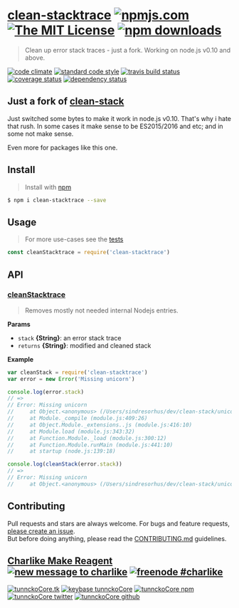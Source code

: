 # [clean-stacktrace][author-www-url] [![npmjs.com][npmjs-img]][npmjs-url] [![The MIT License][license-img]][license-url] [![npm downloads][downloads-img]][downloads-url] 

> Clean up error stack traces - just a fork. Working on node.js v0.10 and above.

[![code climate][codeclimate-img]][codeclimate-url] [![standard code style][standard-img]][standard-url] [![travis build status][travis-img]][travis-url] [![coverage status][coveralls-img]][coveralls-url] [![dependency status][david-img]][david-url]

## Just a fork of [clean-stack][]

Just switched some bytes to make it work in node.js v0.10. That's why i hate that rush. In some cases it make sense to be ES2015/2016 and etc; and in some not make sense.

Even more for packages like this one.

## Install
> Install with [npm](https://www.npmjs.com/)

```sh
$ npm i clean-stacktrace --save
```

## Usage
> For more use-cases see the [tests](./test.js)

```js
const cleanStacktrace = require('clean-stacktrace')
```

## API

### [cleanStacktrace](index.js#L45)
> Removes mostly not needed internal Nodejs entries.

**Params**

* `stack` **{String}**: an error stack trace    
* `returns` **{String}**: modified and cleaned stack  

**Example**

```js
var cleanStack = require('clean-stacktrace')
var error = new Error('Missing unicorn')

console.log(error.stack)
// =>
// Error: Missing unicorn
//     at Object.<anonymous> (/Users/sindresorhus/dev/clean-stack/unicorn.js:2:15)
//     at Module._compile (module.js:409:26)
//     at Object.Module._extensions..js (module.js:416:10)
//     at Module.load (module.js:343:32)
//     at Function.Module._load (module.js:300:12)
//     at Function.Module.runMain (module.js:441:10)
//     at startup (node.js:139:18)

console.log(cleanStack(error.stack))
// =>
// Error: Missing unicorn
//     at Object.<anonymous> (/Users/sindresorhus/dev/clean-stack/unicorn.js:2:15)
```

## Contributing
Pull requests and stars are always welcome. For bugs and feature requests, [please create an issue](https://github.com/tunnckoCore/clean-stacktrace/issues/new).  
But before doing anything, please read the [CONTRIBUTING.md](./CONTRIBUTING.md) guidelines.

## [Charlike Make Reagent](http://j.mp/1stW47C) [![new message to charlike][new-message-img]][new-message-url] [![freenode #charlike][freenode-img]][freenode-url]

[![tunnckoCore.tk][author-www-img]][author-www-url] [![keybase tunnckoCore][keybase-img]][keybase-url] [![tunnckoCore npm][author-npm-img]][author-npm-url] [![tunnckoCore twitter][author-twitter-img]][author-twitter-url] [![tunnckoCore github][author-github-img]][author-github-url]

[npmjs-url]: https://www.npmjs.com/package/clean-stacktrace
[npmjs-img]: https://img.shields.io/npm/v/clean-stacktrace.svg?label=clean-stacktrace

[license-url]: https://github.com/tunnckoCore/clean-stacktrace/blob/master/LICENSE
[license-img]: https://img.shields.io/npm/l/clean-stacktrace.svg

[downloads-url]: https://www.npmjs.com/package/clean-stacktrace
[downloads-img]: https://img.shields.io/npm/dm/clean-stacktrace.svg

[codeclimate-url]: https://codeclimate.com/github/tunnckoCore/clean-stacktrace
[codeclimate-img]: https://img.shields.io/codeclimate/github/tunnckoCore/clean-stacktrace.svg

[travis-url]: https://travis-ci.org/tunnckoCore/clean-stacktrace
[travis-img]: https://img.shields.io/travis/tunnckoCore/clean-stacktrace/master.svg

[coveralls-url]: https://coveralls.io/r/tunnckoCore/clean-stacktrace
[coveralls-img]: https://img.shields.io/coveralls/tunnckoCore/clean-stacktrace.svg

[david-url]: https://david-dm.org/tunnckoCore/clean-stacktrace
[david-img]: https://img.shields.io/david/tunnckoCore/clean-stacktrace.svg

[standard-url]: https://github.com/feross/standard
[standard-img]: https://img.shields.io/badge/code%20style-standard-brightgreen.svg

[author-www-url]: http://www.tunnckocore.tk
[author-www-img]: https://img.shields.io/badge/www-tunnckocore.tk-fe7d37.svg

[keybase-url]: https://keybase.io/tunnckocore
[keybase-img]: https://img.shields.io/badge/keybase-tunnckocore-8a7967.svg

[author-npm-url]: https://www.npmjs.com/~tunnckocore
[author-npm-img]: https://img.shields.io/badge/npm-~tunnckocore-cb3837.svg

[author-twitter-url]: https://twitter.com/tunnckoCore
[author-twitter-img]: https://img.shields.io/badge/twitter-@tunnckoCore-55acee.svg

[author-github-url]: https://github.com/tunnckoCore
[author-github-img]: https://img.shields.io/badge/github-@tunnckoCore-4183c4.svg

[freenode-url]: http://webchat.freenode.net/?channels=charlike
[freenode-img]: https://img.shields.io/badge/freenode-%23charlike-5654a4.svg

[new-message-url]: https://github.com/tunnckoCore/ama
[new-message-img]: https://img.shields.io/badge/ask%20me-anything-green.svg

[clean-stack]: https://github.com/sindresorhus/clean-stack